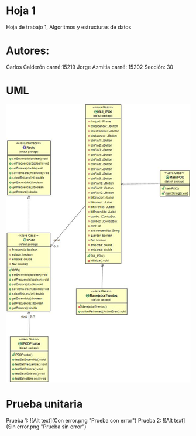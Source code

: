 # Hoja 1
Hoja de trabajo 1, Algoritmos y estructuras de datos

# Autores:
Carlos Calderón carné:15219
Jorge Azmitia carné: 15202
Sección: 30

# UML
![Alt text](UML.jpg "UML")

# Prueba unitaria
Prueba 1:
![Alt text](Con error.png "Prueba con error")
Prueba 2:
![Alt text](Sin error.png "Prueba sin error")
